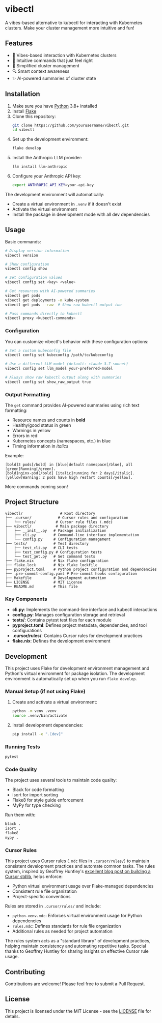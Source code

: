 # vibectl

A vibes-based alternative to kubectl for interacting with Kubernetes clusters. Make
your cluster management more intuitive and fun!

## Features

- 🌟 Vibes-based interaction with Kubernetes clusters
- 🚀 Intuitive commands that just feel right
- 🎯 Simplified cluster management
- 🔍 Smart context awareness
- ✨ AI-powered summaries of cluster state

## Installation

1. Make sure you have [Python](https://python.org) 3.8+ installed
2. Install [Flake](https://flake.build)
3. Clone this repository:
   ```zsh
   git clone https://github.com/yourusername/vibectl.git
   cd vibectl
   ```
4. Set up the development environment:
   ```zsh
   flake develop
   ```
5. Install the Anthropic LLM provider:
   ```zsh
   llm install llm-anthropic
   ```
6. Configure your Anthropic API key:
   ```zsh
   export ANTHROPIC_API_KEY=your-api-key
   ```

The development environment will automatically:
- Create a virtual environment in `.venv` if it doesn't exist
- Activate the virtual environment
- Install the package in development mode with all dev dependencies

## Usage

Basic commands:

```zsh
# Display version information
vibectl version

# Show configuration
vibectl config show

# Set configuration values
vibectl config set <key> <value>

# Get resources with AI-powered summaries
vibectl get pods
vibectl get deployments -n kube-system
vibectl get pods --raw  # Show raw kubectl output too

# Pass commands directly to kubectl
vibectl proxy <kubectl-commands>
```

### Configuration

You can customize vibectl's behavior with these configuration options:

```zsh
# Set a custom kubeconfig file
vibectl config set kubeconfig /path/to/kubeconfig

# Use a different LLM model (default: claude-3.7-sonnet)
vibectl config set llm_model your-preferred-model

# Always show raw kubectl output along with summaries
vibectl config set show_raw_output true
```

### Output Formatting

The `get` command provides AI-powered summaries using rich text formatting:
- Resource names and counts in **bold**
- Healthy/good status in green
- Warnings in yellow
- Errors in red
- Kubernetes concepts (namespaces, etc.) in blue
- Timing information in *italics*

Example:
```
[bold]3 pods[/bold] in [blue]default namespace[/blue], all [green]Running[/green].
[bold]nginx-pod[/bold] [italic]running for 2 days[/italic].
[yellow]Warning: 2 pods have high restart counts[/yellow].
```

More commands coming soon!

## Project Structure

```
vibectl/                 # Root directory
├── .cursor/            # Cursor rules and configuration
│   └── rules/         # Cursor rule files (.mdc)
├── vibectl/           # Main package directory
│   ├── __init__.py   # Package initialization
│   ├── cli.py        # Command-line interface implementation
│   └── config.py     # Configuration management
├── tests/            # Test directory
│   ├── test_cli.py   # CLI tests
│   ├── test_config.py # Configuration tests
│   └── test_get.py   # Get command tests
├── flake.nix         # Nix flake configuration
├── flake.lock        # Nix flake lockfile
├── pyproject.toml    # Python project configuration and dependencies
├── .pre-commit-config.yaml # Pre-commit hooks configuration
├── Makefile          # Development automation
├── LICENSE           # MIT License
└── README.md         # This file
```

### Key Components

- **cli.py**: Implements the command-line interface and kubectl interactions
- **config.py**: Manages configuration storage and retrieval
- **tests/**: Contains pytest test files for each module
- **pyproject.toml**: Defines project metadata, dependencies, and tool configurations
- **.cursor/rules/**: Contains Cursor rules for development practices
- **flake.nix**: Defines the development environment

## Development

This project uses Flake for development environment management and Python's virtual
environment for package isolation. The development environment is automatically set
up when you run `flake develop`.

### Manual Setup (if not using Flake)

1. Create and activate a virtual environment:
   ```zsh
   python -m venv .venv
   source .venv/bin/activate
   ```

2. Install development dependencies:
   ```zsh
   pip install -e ".[dev]"
   ```

### Running Tests

```zsh
pytest
```

### Code Quality

The project uses several tools to maintain code quality:
- Black for code formatting
- isort for import sorting
- Flake8 for style guide enforcement
- MyPy for type checking

Run them with:
```zsh
black .
isort .
flake8
mypy .
```

### Cursor Rules

This project uses Cursor rules (`.mdc` files in `.cursor/rules/`) to maintain
consistent development practices and automate common tasks. The rules system,
inspired by Geoffrey Huntley's [excellent blog post on building a Cursor
stdlib](https://ghuntley.com/stdlib/), helps enforce:

- Python virtual environment usage over Flake-managed dependencies
- Consistent rule file organization
- Project-specific conventions

Rules are stored in `.cursor/rules/` and include:
- `python-venv.mdc`: Enforces virtual environment usage for Python dependencies
- `rules.mdc`: Defines standards for rule file organization
- Additional rules as needed for project automation

The rules system acts as a "standard library" of development practices, helping
maintain consistency and automating repetitive tasks. Special thanks to Geoffrey
Huntley for sharing insights on effective Cursor rule usage.

## Contributing

Contributions are welcome! Please feel free to submit a Pull Request.

## License

This project is licensed under the MIT License - see the [LICENSE](LICENSE) file
for details.
